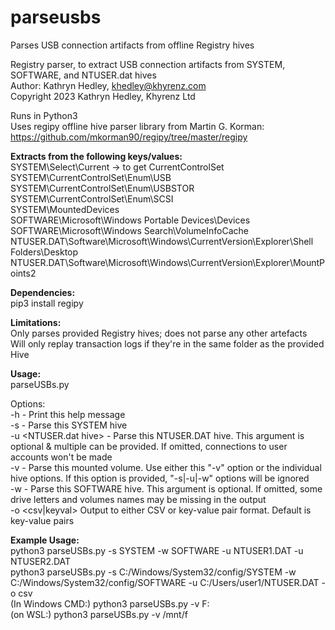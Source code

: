 # parseusbs
Parses USB connection artifacts from offline Registry hives


Registry parser, to extract USB connection artifacts from SYSTEM, SOFTWARE, and NTUSER.dat hives  
Author: Kathryn Hedley, khedley@khyrenz.com  
Copyright 2023 Kathryn Hedley, Khyrenz Ltd  


Runs in Python3  
Uses regipy offline hive parser library from Martin G. Korman: https://github.com/mkorman90/regipy/tree/master/regipy  


**Extracts from the following keys/values:**  
  SYSTEM\Select\Current -> to get CurrentControlSet  
  SYSTEM\CurrentControlSet\Enum\USB  
  SYSTEM\CurrentControlSet\Enum\USBSTOR  
  SYSTEM\CurrentControlSet\Enum\SCSI  
  SYSTEM\MountedDevices  
  SOFTWARE\Microsoft\Windows Portable Devices\Devices  
  SOFTWARE\Microsoft\Windows Search\VolumeInfoCache  
  NTUSER.DAT\Software\Microsoft\Windows\CurrentVersion\Explorer\Shell Folders\Desktop  
  NTUSER.DAT\Software\Microsoft\Windows\CurrentVersion\Explorer\MountPoints2  


**Dependencies:**  
  pip3 install regipy  


**Limitations:**  
  Only parses provided Registry hives; does not parse any other artefacts  
  Will only replay transaction logs if they're in the same folder as the provided Hive 


**Usage:**  
  parseUSBs.py <options>  
	
  Options:  
	-h 		          	- Print this help message  
	-s    <SYSTEM hive>  		- Parse this SYSTEM hive    
	-u    <NTUSER.dat hive> 	- Parse this NTUSER.DAT hive. This argument is optional & multiple can be provided. If omitted, connections to user accounts won\'t be made   
 	-v    <drive letter>		- Parse this mounted volume. Use either this "-v" option or the individual hive options. If this option is provided, "-s|-u|-w" options will be ignored    
 	-w    <SOFTWARE hive>	 	- Parse this SOFTWARE hive. This argument is optional. If omitted, some drive letters and volumes names may be missing in the output  
	-o    <csv|keyval>		Output to either CSV or key-value pair format. Default is key-value pairs  

**Example Usage:**  
    python3 parseUSBs.py -s SYSTEM -w SOFTWARE -u NTUSER1.DAT -u NTUSER2.DAT  
    python3 parseUSBs.py -s C:/Windows/System32/config/SYSTEM -w C:/Windows/System32/config/SOFTWARE -u C:/Users/user1/NTUSER.DAT -o csv  
    (In Windows CMD:) python3 parseUSBs.py -v F:  
    (on WSL:) python3 parseUSBs.py -v /mnt/f  
